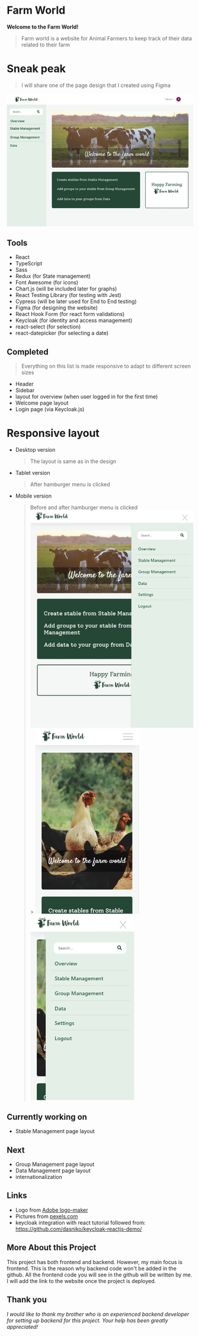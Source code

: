 # Farm World

**Welcome to the Farm World!**

> Farm world is a website for Animal Farmers to keep track of their data related to their farm

# Sneak peak

> I will share one of the page design that I created using Figma

![farm world website](/public/assets/farmWebsite.jpg)

## Tools

- React
- TypeScript
- Sass
- Redux (for State management)
- Font Awesome (for icons)
- Chart.js (will be included later for graphs)
- React Testing Library (for testing with Jest)
- Cypress (will be later used for End to End testing)
- Figma (for designing the website)
- React Hook Form (for react form validations)
- Keycloak (for identity and access management)
- react-select (for selection)
- react-datepicker (for selecting a date)

## Completed

> Everything on this list is made responsive to adapt to different screen sizes

- Header
- Sidebar
- layout for overview (when user logged in for the first time)
- Welcome page layout
- Login page (via Keycloak.js)

# Responsive layout

- Desktop version
  > The layout is same as in the design
- Tablet version
  > After hamburger menu is clicked
- Mobile version
  > Before and after hamburger menu is clicked
  > ![tablet version](/public/assets/sidebarTablet.jpg) > ![mobile version](/public/assets/sidebarMobile.jpg) ![mobile version](/public/assets/sidebarMobileOff.jpg)

## Currently working on

- Stable Management page layout

## Next

- Group Management page layout
- Data Management page layout
- internationalization

## Links

- Logo from [Adobe logo-maker](https://express.adobe.com/express-apps/logo-maker/)
- Pictures from [pexels.com](https://www.pexels.com/)
- keycloak integration with react tutorial followed from: https://github.com/dasniko/keycloak-reactjs-demo/

## More About this Project

This project has both frontend and backend. However, my main focus is frontend. This is the reason why backend code won't be added in the github. All the frontend code you will see in the github will be written by me. I will add the link to the website once the project is deployed.

## Thank you

_I would like to thank my brother who is an experienced backend developer for setting up backend for this project. Your help has been greatly appreciated!_
